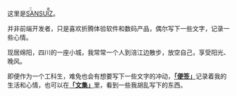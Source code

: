 这里是[<ruby>SANSUIZ<rp>(</rp><rt>三歳</rt><rp>)</rp></ruby>](https://buyivi.xyz/)。

并非前端开发者，只是喜欢折腾体验软件和数码产品，偶尔写下一些文字，记录一些心情。<br>

现居绵阳，四川的一座小城，我常常一个人到涪江边散步，放空自己，享受阳光、晚风。<br>

即便作为一个工科生，难免也会有想要写下一些文字的冲动，[**「便签」**](https://buyivi.xyz/blog/)记录着我的生活和心情，也可以在[**「文集」**](https://buyivi.xyz/wenji/)里，看到一些我胡乱写下的东西。